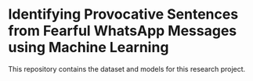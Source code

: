 # Identifying Provocative Sentences from Fearful WhatsApp Messages using Machine Learning

This repository contains the dataset and models for this research project.
